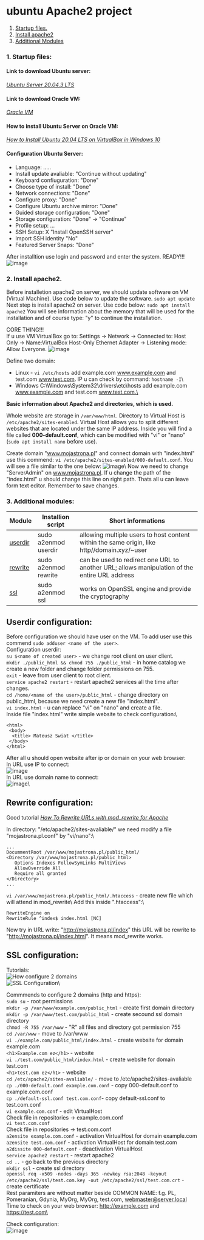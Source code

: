 # ubuntu Apache2 project
 1. [Startup files.](#start)
 2. [Install apache2](#install)
 3. [Additional Modules](#modules)


### 1. Startup files: <a name="start"></a>

#### Link to download Ubuntu server: 
*[Ubuntu Server 20.04.3 LTS](https://ubuntu.com/download/server)* 

#### Link to download Oracle VM: 
*[Oracle VM](https://www.virtualbox.org/wiki/Downloads)*

#### How to install Ubuntu Server on Oracle VM:
*[How to Install Ubuntu 20.04 LTS on VirtualBox in Windows 10](https://www.youtube.com/watch?v=x5MhydijWmc)*

#### Configuration Ubuntu Server:

- Language: .....
- Install update avaliable: "Continue without updating"
- Keyboard confiuguration: "Done"
- Choose type of install: "Done"
- Network connections: "Done"
- Configure proxy: "Done"
- Configure Ubuntu archive mirror: "Done"
- Guided storage configuration: "Done"
- Storage configuration: "Done" -> "Continue"
- Profile setup: ...
- SSH Setup: X "Install OpenSSH server"
- Import SSH identity "No"
- Featured Server Snaps: "Done"

After installtion use login and password and enter the system. READY!!!
![image](https://github.com/BeNNeTTcik/ubuntu/assets/42866234/ca14b95c-8087-41d0-82fa-c63f393fd292)

### 2. Install apache2. <a name="install"></a>
Before installetion apache2 on server, we should update software on VM (Virtual Machine). Use code below to update the software.
```sudo apt update```
Next step is install apache2 on server. Use code below:
```sudo apt install apache2```
You will see information about the memory that will be used for the installation and of course type: "y" to continue the installation.

CORE THING!!!\
If u use VM VirtualBox go to:
Settings -> Network -> Connected to: Host Only -> Name:VirtualBox Host-Only Ethernet Adapter -> Listening mode: Allow Everyone.
![image](https://github.com/BeNNeTTcik/ubuntu_apache/assets/42866234/4d05faa0-8aee-4dd7-9cc6-d3fbcb649f49)

Define two domain: 
 - Linux - ```vi /etc/hosts``` add <IP> example.com www.example.com and <IP> test.com www.test.com. IP u can check by command: ```hostname -I```\
 - Windows C:\Windows\System32\drivers\etc\hosts add <IP> example.com www.example.com and <IP> test.com www.test.com.\


**Basic information about Apache2 and directories, which is used.**

Whole website are storage in ```/var/www/html```. Directory to Virtual Host is ```/etc/apache2/sites-enabled```. Virtual Host allows you to split different websites that are located under the same IP address. Inside you will find a file called **000-default.conf**, which can be modified with "vi" or "nano" (```sudo apt install nano``` before use).

Create domain "www.mojastrona.pl" and connect domain with "index.html" use this commend: ```vi /etc/apache2/sites-enabled/000-default.conf```. You will see a file similar to the one below:
![image](https://github.com/BeNNeTTcik/ubuntu_apache/assets/42866234/c6c34685-f3d1-4704-94d1-a989077ecb2f)\ 
Now we need to change "ServerAdmin" on www.mojastrona.pl. If u change the path of the "index.html" u should change this line on right path. Thats all u can leave form text editor. Remember to save changes.

### 3. Additional modules: <a name="modules"></a>

| Module   | Installion script       | Short informations |
|---------|----------------------|-------------------|
| [userdir](#userdir) | sudo a2enmod userdir |      allowing multiple users to host content within the same origin, like http//domain.xyz/~user             |
| [rewrite](#rewrite) | sudo a2enmod rewrite |     can be used to redirect one URL to another URL; allows manipulation of the entire URL address     | 
| [ssl](#ssl)     | sudo a2enmod ssl     |           works on OpenSSL engine and provide the cryptography        |

## Userdir configuration: <a name="userdir"></a>

Before configuration we should have user on the VM. To add user use this commend ```sudo adduser <name of the user>```.\
Configuration userdir:\
```su $<name of created user>``` - we change root client on user client.\
```mkdir ./public_html && chmod 755 ./public_html``` - in home catalog we create a new folder and change folder permissions on 755.\
```exit``` - leave from user client to root client.\
```service apache2 restart``` - restart apache2 services all the time after changes.\
```cd /home/<name of the user>/public_html``` - change directory on public_html, because we need create a new file "index.html".\
```vi index.html``` - u can replace "vi" on "nano" and create a file.\
Inside file "index.html" write simple website to check configuration:\
```
<html>
 <body>
  <title> Mateusz Swiat </title>
 </body>
</html>
```

After all u should open website after ip or domain on your web browser:\
In URL use IP to connect:\
![image](https://github.com/BeNNeTTcik/ubuntu_apache/assets/42866234/0fcc56a5-c390-4844-a2b8-b119465f2cf9)\
In URL use domain name to connect:\
![image](https://github.com/BeNNeTTcik/ubuntu_apache/assets/42866234/d9fa587a-db84-4efd-bc19-963453cc256f)\

## Rewrite configuration: <a name="rewrite"></a>

Good tutorial *[How To Rewrite URLs with mod_rewrite for Apache](https://www.digitalocean.com/community/tutorials/how-to-rewrite-urls-with-mod_rewrite-for-apache-on-ubuntu-16-04)*

In directory: "/etc/apache2/sites-avaliable/" we need modify a file "mojastrona.pl.conf" by "vi/nano":\
```
...
DocummentRoot /var/www/mojastrona.pl/public_html/
<Directory /var/www/mojastrona.pl/public_html>
   Options Indexes FollowSymLinks MultiViews
   AllowOverride All
   Require all granted
</Directory>
...
```
```vi /var/www/mojastrona.pl/public_html/.htaccess``` - create new file which will attend in mod_rewrite\ 
Add this inside ".htaccess":\
```
RewriteEngine on
RewriteRule ^index$ index.html [NC]
```
Now try in URL write: "http://mojastrona.pl/index" this URL will be rewrite to "http://mojastrona.pl/index.html". It means mod_rewrite works.

## SSL configuration: <a name="ssl"></a>
Tutorials:\
![How configure 2 domains](https://www.youtube.com/watch?v=IH9MmUQiOI4)\
![SSL Configuration](https://www.youtube.com/watch?v=rgBY6phztlk)\

Commmends to configure 2 domains (http and https):\
```sudo su``` - root permissions\
```mkdir -p /var/www/example.com/public_html``` - create first domain directory\
```mkdir -p /var/www/test.com/public_html``` - create secound ssl domain directory\
```chmod -R 755 /var/www``` - "R" all files and directory got permission 755\
```cd /var/www``` - move to /var/www\
```vi ./example.com/public_html/index.html``` - create website for domain example.com\
```<h1>Example.com ez</h1>``` - website\
```vi ./test.com/public_html/index.html```  - create website for domain test.com\
```<h1>test.com ez</h1>``` - website\
```cd /etc/apache2/sites-avaliable/``` - move to /etc/apache2/sites-avaliable\
```cp ./000-default.conf example.com.conf``` - copy 000-default.conf to example.com.conf\
```cp ./default-ssl.conf test.com.conf```- copy default-ssl.conf to test.com.conf\
```vi example.com.conf``` - edit VirtualHost\
Check file in repositories -> example.com.conf\
```vi test.com.conf```\
Check file in repositories -> test.com.conf\
```a2ensite example.com.conf``` - activation VirtualHost for domain example.com\
```a2ensite test.com.conf``` - activation VirtualHost for domain test.com\
```a2dissite 000-default.conf``` - deactivation VirtualHost\
```service apache2 restart``` - restart apache2\
```cd ..``` - go back to the previous directory \
```mkdir ssl``` - create ssl directory\
```openssl req -x509 -nodes -days 365 -newkey rsa:2048 -keyout /etc/apache2/ssl/test.com.key -out /etc/apache2/ssl/test.com.crt``` - create certificate\
Rest paramiters are without matter beside COMMON NAME: f.g. PL, Pomeranian, Gdynia, MyOrg, MyOrg, test.com, webmaster@server.local\
Time to check on your web browser: http://example.com and https://test.com\

Check configuration:\
![image](https://github.com/BeNNeTTcik/ubuntu_apache/assets/42866234/3627b289-4863-4173-9c3c-ef2b86418c80)


